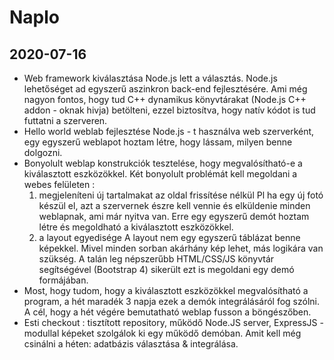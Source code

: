 # Naplo

## 2020-07-16
- Web framework kiválasztása
Node.js lett a választás. Node.js lehetőséget ad egyszerű aszinkron back-end fejlesztésére.
Ami még nagyon fontos, hogy tud C++ dynamikus könyvtárakat (Node.js C++ addon - oknak hivja) betölteni, ezzel biztosítva, hogy natív kódot is tud futtatni a szerveren.
- Hello world weblab fejlesztése
Node.js - t használva web szerverként, egy egyszerű weblapot hoztam létre, hogy lássam, milyen benne dolgozni.
- Bonyolult weblap konstrukciók tesztelése, hogy megvalósítható-e a kiválasztott eszközökkel.
Két bonyolult problémát kell megoldani a webes felületen :
  1. megjeleníteni új tartalmakat az oldal frissítése nélkül
  Pl ha egy új fotó készül el, azt a szervernek észre kell vennie és elküldenie minden weblapnak, ami már nyitva van. Erre egy egyszerű demót hoztam létre és megoldható a kiválasztott eszközökkel.
  2. a layout egyedisége
  A layout nem egy egyszerű táblázat benne képekkel. Mivel minden sorban akárhány kép lehet, más logikára van szükség. A talán leg népszerűbb HTML/CSS/JS könyvtár segítségével (Bootstrap 4) sikerült ezt is megoldani egy demó formájában.
- Most, hogy tudom, hogy a kiválasztott eszközökkel megvalósítható a program, a hét maradék 3 napja ezek a demók integrálásáról fog szólni. A cél, hogy a hét végére bemutatható weblap fusson a böngészőben.
- Esti checkout : tisztított repository, működő Node.JS server, ExpressJS - modullal képeket szolgálok ki egy működő demóban. Amit kell még csinálni a héten: adatbázis választása & integrálása.
